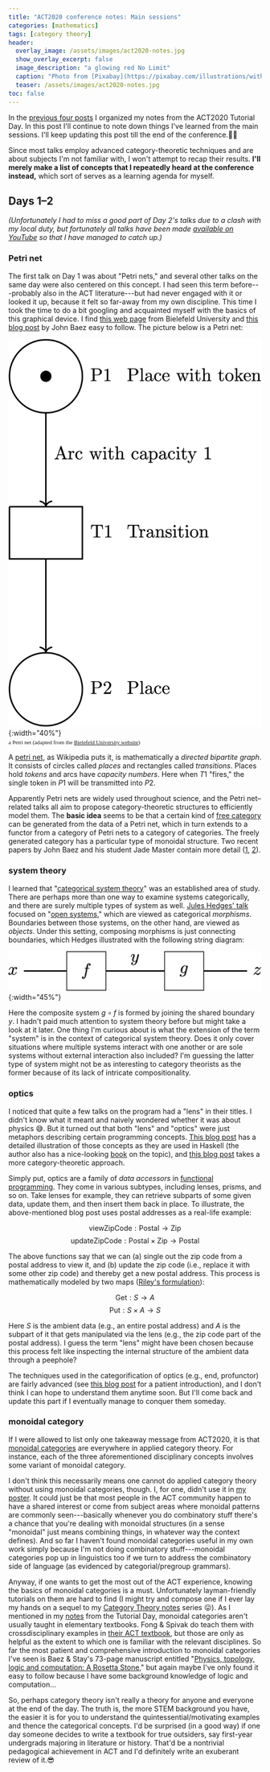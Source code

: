 ```yaml
---
title: "ACT2020 conference notes: Main sessions"
categories: [mathematics]
tags: [category theory]
header:
  overlay_image: /assets/images/act2020-notes.jpg
  show_overlay_excerpt: false
  image_description: "a glowing red No Limit"
  caption: "Photo from [Pixabay](https://pixabay.com/illustrations/without-borders-limit-restriction-1656205/)"
  teaser: /assets/images/act2020-notes.jpg
toc: false
---
```


In the [previous four posts](https://blog.juliosong.com/mathematics/act-notes-1/) I organized my notes from the ACT2020 Tutorial Day. In this post I'll continue to note down things I've learned from the main sessions. I'll keep updating this post till the end of the conference.👨‍💻

Since most talks employ advanced category-theoretic techniques and are about subjects I'm not familiar with, I won't attempt to recap their results. **I'll merely make a list of concepts that I repeatedly heard at the conference instead,** which sort of serves as a learning agenda for myself.

## Days 1–2
*(Unfortunately I had to miss a good part of Day 2's talks due to a clash with my local duty, but fortunately all talks have been made [available on YouTube](https://www.youtube.com/playlist?list=PLCOXjXDLt3pYot9VNdLlZqGajHyZUywdI) so that I have managed to catch up.)*

### Petri net
The first talk on Day 1 was about "Petri nets," and several other talks on the same day were also centered on this concept. I had seen this term before---probably also in the ACT literature---but had never engaged with it or looked it up, because it felt so far-away from my own discipline. This time I took the time to do a bit googling and acquainted myself with the basics of this graphical device. I find [this web page](https://www.techfak.uni-bielefeld.de/~mchen/BioPNML/Intro/pnfaq.html) from Bielefeld University and [this blog post](https://johncarlosbaez.wordpress.com/2011/01/18/petri-nets/) by John Baez easy to follow. The picture below is a Petri net:

![a petri net](/assets/images/act2020-5-1.png){:width="40%"}<br>
<span style="font-size:0.8em;font-family:serif;">a Petri net (adapted from the <a href="https://www.techfak.uni-bielefeld.de/~mchen/BioPNML/Intro/pnfaq.html">Bielefeld University website</a>)</span>

A [petri net](https://en.wikipedia.org/wiki/Petri_net), as Wikipedia puts it, is mathematically a *directed bipartite graph*. It consists of circles called *places* and rectangles called *transitions*. Places hold *tokens* and arcs have *capacity numbers*. Here when $T1$ "fires," the single token in $P1$ will be transmitted into $P2$.

Apparently Petri nets are widely used throughout science, and the Petri net–related talks all aim to propose category-theoretic structures to efficiently model them. The **basic idea** seems to be that a certain kind of [free category](https://en.wikipedia.org/wiki/Free_category) can be generated from the data of a Petri net, which in turn extends to a functor from a category of Petri nets to a category of categories. The freely generated category has a particular type of monoidal structure. Two recent papers by John Baez and his student Jade Master contain more detail ([1](https://arxiv.org/abs/1904.09091v2), [2](https://www.cambridge.org/core/journals/mathematical-structures-in-computer-science/article/open-petri-nets/4D1BC7F05BE8CB0C83C65F7CDF70AF2F)).

### system theory
I learned that "[categorical system theory](https://www.sciencedirect.com/science/article/abs/pii/S0092824083800779)" was an established area of study. There are perhaps more than one way to examine systems categorically, and there are surely multiple types of system as well. [Jules Hedges' talk](https://obsoletewallstreet.files.wordpress.com/2020/07/categorical_systems_theory.pdf) focused on "[open systems](https://en.wikipedia.org/wiki/Open_system_(systems_theory))," which are viewed as categorical *morphisms*. Boundaries between those systems, on the other hand, are viewed as *objects*. Under this setting, composing morphisms is just connecting boundaries, which Hedges illustrated with the following string diagram:

![a string diagram for open system composition](/assets/images/act2020-5-2.png){:width="45%"}

Here the composite system $g\circ f$ is formed by joining the shared boundary $y$. I hadn't paid much attention to system theory before but might take a look at it later. One thing I'm curious about is what the extension of the term "system" is in the context of categorical system theory. Does it only cover situations where multiple systems interact with one another or are sole systems without external interaction also included? I'm guessing the latter type of system might not be as interesting to category theorists as the former because of its lack of intricate compositionality.

### optics
I noticed that quite a few talks on the program had a "lens" in their titles. I didn't know what it meant and naively wondered whether it was about physics 😅. But it turned out that both "lens" and "optics" were just metaphors describing certain programming concepts. [This blog post](https://chrispenner.ca/posts/algebraic) has a detailed illustration of those concepts as they are used in Haskell (the author also has a nice-looking [book](https://leanpub.com/optics-by-example) on the topic), and [this blog post](https://golem.ph.utexas.edu/category/2020/01/profunctor_optics_the_categori.html) takes a more category-theoretic approach.

Simply put, optics are a family of *data accessors* in [functional programming](https://en.wikipedia.org/wiki/Functional_programming). They come in various subtypes, including lenses, prisms, and so on. Take lenses for example, they can retrieve subparts of some given data, update them, and then insert them back in place. To illustrate, the above-mentioned blog post uses postal addresses as a real-life example:

$$ \mathrm{viewZipCode}: \mathrm{Postal} \rightarrow \mathrm{Zip} $$
$$ \mathrm{updateZipCode}: \mathrm{Postal} \times \mathrm{Zip} \rightarrow \mathrm{Postal} $$

The above functions say that we can (a) single out the zip code from a postal address to view it, and (b) update the zip code (i.e., replace it with some other zip code) and thereby get a new postal address. This process is mathematically modeled by two maps ([Riley's formulation](https://arxiv.org/abs/1809.00738v2)):

$$ \mathrm{Get}: S\rightarrow A $$
$$ \mathrm{Put}: S \times A \rightarrow S $$

Here $S$ is the ambient data (e.g., an entire postal address) and $A$ is the subpart of it that gets manipulated via the lens (e.g., the zip code part of the postal address). I guess the term "lens" might have been chosen because this process felt like inspecting the internal structure of the ambient data through a peephole?

The techniques used in the categorification of optics (e.g., end, profunctor) are fairly advanced (see [this blog post](https://bartoszmilewski.com/2017/07/07/profunctor-optics-the-categorical-view/) for a patient introduction), and I don't think I can hope to understand them anytime soon. But I'll come back and update this part if I eventually manage to conquer them someday.

### monoidal category
If I were allowed to list only one takeaway message from ACT2020, it is that [monoidal categories](https://en.wikipedia.org/wiki/Monoidal_category) are everywhere in applied category theory. For instance, each of the three aforementioned disciplinary concepts involves some variant of monoidal category.

I don't think this necessarily means one cannot do applied category theory without using monoidal categories, though. I, for one, didn't use it in [my poster](https://www.juliosong.com/doc/act2020poster/poster.html). It could just be that most people in the ACT community happen to have a shared interest or come from subject areas where monoidal patterns are commonly seen---basically whenever you do combinatory stuff there's a chance that you're dealing with monoidal structures (in a sense "monoidal" just means combining things, in whatever way the context defines). And so far I haven't found monoidal categories useful in my own work simply because I'm not doing combinatory stuff---monoidal categories pop up in linguistics too if we turn to address the combinatory side of language (as evidenced by categorial/pregroup grammars).

Anyway, if one wants to get the most out of the ACT experience, knowing the basics of monoidal categories is a must. Unfortunately layman-friendly tutorials on them are hard to find (I might try and compose one if I ever lay my hands on a sequel to my [Category Theory notes](https://blog.juliosong.com/linguistics/mathematics/category-theory-notes-1/) series 😛). As I mentioned in my [notes](https://blog.juliosong.com/mathematics/act-notes-2/) from the Tutorial Day, monoidal categories aren't usually taught in elementary textbooks. Fong & Spivak do teach them with crossdisciplinary examples in [their ACT textbook](https://arxiv.org/abs/1803.05316), but those are only as helpful as the extent to which one is familiar with the relevant disciplines. So far the most patient and comprehensive introduction to monoidal categories I've seen is Baez & Stay's 73-page manuscript entitled "[Physics, topology, logic and computation: A Rosetta Stone](https://arxiv.org/abs/0903.0340v3)," but again maybe I've only found it easy to follow because I have some background knowledge of logic and computation...

So, perhaps category theory isn't really a theory for anyone and everyone at the end of the day. The truth is, the more STEM background you have, the easier it is for you to understand the quintessential/motivating examples and thence the categorical concepts. I'd be surprised (in a good way) if one day someone decides to write a textbook for true outsiders, say first-year undergrads majoring in literature or history. That'd be a nontrivial pedagogical achievement in ACT and I'd definitely write an exuberant review of it.😎
